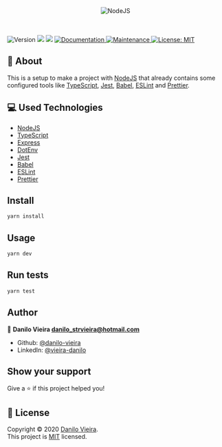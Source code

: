 <div align="center">
  <img src="https://ik.imagekit.io/danilovieira/NodeIcon_O7fexAOh0.svg" alt="NodeJS" />
</div>
<br>
<br>
<p>
  <img alt="Version" src="https://img.shields.io/badge/version-1.0.0-blue.svg?cacheSeconds=2592000" />
  <img src="https://img.shields.io/badge/npm-%3E%3D6.0.0-blue.svg" />
  <img src="https://img.shields.io/badge/node-%3E%3D10.0.0-blue.svg" />
  <a href="https://github.com/danilo-vieira/node-typescript-setup#readme" target="_blank">
    <img alt="Documentation" src="https://img.shields.io/badge/documentation-yes-brightgreen.svg" />
  </a>
  <a href="https://github.com/danilo-vieira/node-typescript-setup/graphs/commit-activity" target="_blank">
    <img alt="Maintenance" src="https://img.shields.io/badge/Maintained%3F-yes-green.svg" />
  </a>
  <a href="https://github.com/danilo-vieira/node-typescript-setup/blob/master/LICENSE" target="_blank">
    <img alt="License: MIT" src="https://img.shields.io/github/license/danilo-vieira/node-typescript-setup" />
  </a>
</p>

## 📝 About

This is a setup to make a project with [NodeJS](https://nodejs.org/en/) that already contains some configured tools like [TypeScript](https://www.typescriptlang.org/), [Jest](https://jestjs.io/), [Babel](https://babeljs.io/), [ESLint](https://eslint.org/) and [Prettier](https://prettier.io/).

## 💻 Used Technologies

* [NodeJS](https://nodejs.org/en/)
* [TypeScript](https://www.typescriptlang.org/)
* [Express](https://expressjs.com/)
* [DotEnv](https://www.npmjs.com/package/dotenv)
* [Jest](https://jestjs.io/)
* [Babel](https://babeljs.io/)
* [ESLint](https://eslint.org/)
* [Prettier](https://prettier.io/)

## Install

```sh
yarn install
```

## Usage

```sh
yarn dev
```

## Run tests

```sh
yarn test
```

## Author

👤 **Danilo Vieira <danilo_strvieira@hotmail.com>**

* Github: [@danilo-vieira](https://github.com/danilo-vieira)
* LinkedIn: [@vieira-danilo](https://linkedin.com/in/vieira-danilo)

## Show your support

Give a ⭐️ if this project helped you!

## 📝 License

Copyright © 2020 [Danilo Vieira](https://github.com/danilo-vieira).<br />
This project is [MIT](https://github.com/danilo-vieira/node-typescript-setup/blob/master/LICENSE) licensed.
